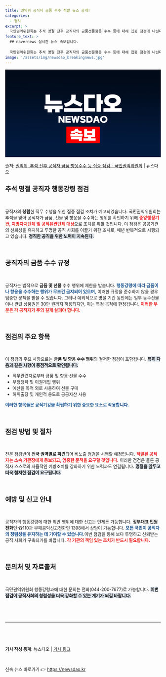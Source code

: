 ```yaml
---
title: 권익위 공직자 금품 수수 적발 뉴스 공개!
categories:
  - 정치
excerpt: >
  국민권익위원회는 추석 명절 전후 공직자의 금품선물향응 수수 등에 대해 집중 점검에 나선다.  권익위는 추석 …
feature_text: >
  ## navernews 실시간 뉴스 속보입니다.

  국민권익위원회는 추석 명절 전후 공직자의 금품선물향응 수수 등에 대해 집중 점검에 나선다.  권익위는 추석 …
image: '/assets/img/newsdao_breakingnews.jpg'
---
```


![뉴스다오 속보](/assets/img/newsdao_breakingnews.jpg)

<p>출처: <a href="https://newsdao.kr/1949" rel="dofollow">권익위, 추석 전후 공직자 금품·향응수수 등 집중 점검 - 국민권익위원회</a> | 뉴스다오</p>

<h2 data-ke-size="size26">추석 명절 공직자 행동강령 점검</h2>

<p data-ke-size="size16">&nbsp;</p>
공직자의 <b>청렴</b>한 직무 수행을 위한 집중 점검 조치가 예고되었습니다. 국민권익위원회는 추석을 맞아 공직자가 금품, 선물 및 향응을 수수하는 행위를 확인하기 위해 <b><span style="color: #ee2323;">중앙행정기관, 지방자치단체 및 공직유관단체 대상</span></b>으로 조치를 취할 것입니다. 이 점검은 공공기관의 신뢰성을 유지하고 투명한 공직 사회를 이끌기 위한 조치로, 매년 반복적으로 시행되고 있습니다. <b><span style="background-color: #21538527;">정직한 공직을 위한 노력이 지속된다.</span></b>

<p data-ke-size="size16">&nbsp;</p>

<h2 data-ke-size="size26">공직자의 금품 수수 규정</h2>

<p data-ke-size="size16">&nbsp;</p>
공직자는 법적으로 <b>금품 및 선물</b> 수수 행위에 제한을 받습니다. <b><span style="color: #1a5490;">행동강령에 따라 금품이나 향응을 수수하는 행위가 무조건 금지되어 있으며,</span></b> 이러한 규정을 준수하지 않을 경우 엄중한 문책을 받을 수 있습니다. 그러나 예외적으로 명절 기간 동안에는 일부 농수산물이나 관련 상품권은 30만 원까지 허용되지만, 이는 특정 목적에 한정됩니다. <b><span style="color: #ee2323;">이러한 부분은 각 공직자가 주의 깊게 살펴야 합니다.</span></b>

<p data-ke-size="size16">&nbsp;</p>

<h2 data-ke-size="size26">점검의 주요 항목</h2>

<p data-ke-size="size16">&nbsp;</p>
이 점검의 주요 사항으로는 <b>금품 및 향응 수수 행위</b>의 철저한 점검이 포함됩니다. <b><span style="background-color: #21538527;">특히 다음과 같은 사항이 중점적으로 확인됩니다:</span></b>
<ul>
  <li>직무관련자로부터 금품 및 향응·선물 수수</li>
  <li>부정청탁 및 이권개입 행위</li>
  <li>예산을 목적 외로 사용하여 선물 구매</li>
  <li>허위출장 및 개인적 용도로 공공자산 사용</li>
</ul>
<b><span style="color: #1a5490;">이러한 항목들은 공직기강을 확립하기 위한 중요한 요소로 작용합니다.</span></b> 

<p data-ke-size="size16">&nbsp;</p>

<h2 data-ke-size="size26">점검 방법 및 절차</h2>

<p data-ke-size="size16">&nbsp;</p>
전문 점검반이 <b>전국 권역별로 파견</b>되어 비노출 점검을 시행할 예정입니다. <b><span style="color: #ee2323;">적발된 공직자는 소속 기관장에게 통보되고, 엄중한 문책을 요구할 것입니다.</span></b> 이러한 점검은 물론 공직자 스스로의 자율적인 예방조치를 강화하기 위한 노력과도 연결됩니다. <b><span style="background-color: #21538527;">명절을 앞두고 더욱 철저한 점검이 요구됩니다.</span></b>

<p data-ke-size="size16">&nbsp;</p>

<h2 data-ke-size="size26">예방 및 신고 안내</h2>

<p data-ke-size="size16">&nbsp;</p>
공직자의 행동강령에 대한 위반 행위에 대한 신고는 언제든 가능합니다. <b>정부대표 민원전화</b>인 ☎110과 부패공익신고전화인 1398에서 상담이 가능합니다. <b><span style="color: #1a5490;">모든 국민이 공직자의 청렴성을 유지하는 데 기여할 수 있습니다.</span></b>이번 점검을 통해 보다 투명하고 신뢰받는 공직 사회가 구축되기를 바랍니다. <b><span style="color: #ee2323;">각 기관의 책임 있는 조치가 반드시 필요합니다.</span></b>

<p data-ke-size="size16">&nbsp;</p>

<h2 data-ke-size="size26">문의처 및 자료출처</h2>

<p data-ke-size="size16">&nbsp;</p>
국민권익위원회 행동강령과에 대한 문의는 전화(044-200-7677)로 가능합니다. <b><span style="background-color: #21538527;">이번 점검이 공직사회의 청렴성을 더욱 강화할 수 있는 계기가 되길 바랍니다.</span></b> 
<p data-ke-size="size16">&nbsp;</p>
<p data-ke-size="size16">&nbsp;</p>

<hr>
<p data-ke-size="size16">&nbsp;</p>
<p data-ke-size="size16">&nbsp;</p>
<b>기사 작성 통계</b>: 뉴스다오 | <a href="https://newsdao.kr/1949">기사 링크</a> 
<p data-ke-size="size16">&nbsp;</p> 

신속 뉴스 바로가기 👉 <a href="https://newsdao.kr" rel="dofollow">https://newsdao.kr</a>


